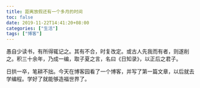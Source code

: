```yaml
---
title: 距离放假还有一个多月的时间
toc: false
date: 2019-11-22T14:41:20+08:00
categories: ["生活"]
tags: ["博客"]
---
```

愚自少读书，有所得辄记之。其有不合，时复改定。或古人先我而有者，则遂削之。积三十余年，乃成一编，取子夏之言，名曰《日知录》，以正后之君子。

<!--more-->

日拱一卒，笔耕不拙。今天在博客园看了一个博客，并写了第一篇文章，以后就去学编程。学好了就能够造福世界了。